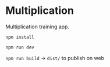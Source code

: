 # Multiplication

Multiplication training app.

`npm install`

`npm run dev`

`npm run build` -> `dist/` to publish on web
